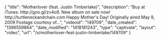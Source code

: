 {
    "title": "Motherlover (feat. Justin Timberlake)",
    "description": "Buy at iTunes: http:\/\/goo.gl\/zv4o9. New album on sale now! http:\/\/turtleneckandchain.com Happy Mother's Day! Originally aired May 9, 2009 Footage courtesy of...",
    "videoid": "149709",
    "date_created": "1396559864",
    "date_modified": "1418181243",
    "type": "captivate",
    "layout": "video",
    "url": "\/v\/motherlover-feat-justin-timberlake\/149709"
}